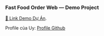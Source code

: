 ### Fast Food Order Web — Demo Project  
[🔗 Link Demo Dự Án](https://gia-uy.github.io/fast_food/).

Profile của Uy: [Profile Github](https://gia-uy.github.io/)
